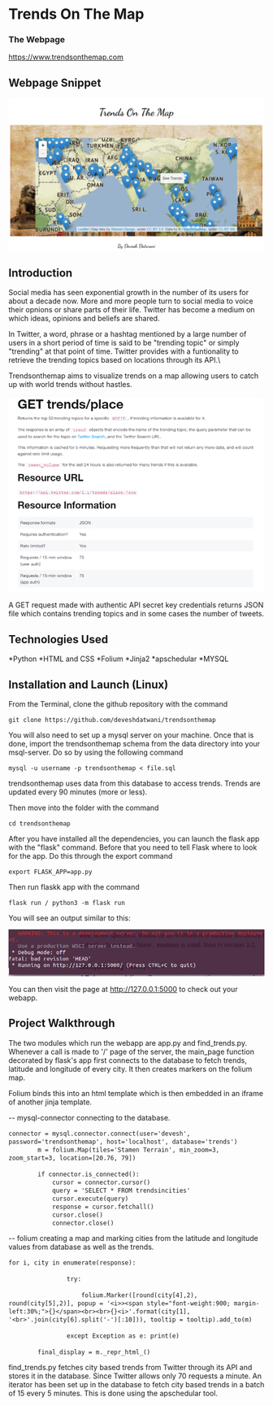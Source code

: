 # Trends On The Map

### The Webpage
https://www.trendsonthemap.com

## Webpage Snippet

![](https://github.com/deveshdatwani/trendsonthemap/blob/master/trends.PNG) 

## Introduction

Social media has seen exponential growth in the number of its users for about a decade now. More and more people turn to social media to voice their opnions or share parts of their life. Twitter has become a medium on which ideas, opinions and beliefs are shared.

In Twitter, a word, phrase or a hashtag mentioned by a large number of users in a short period of time is said to be "trending topic" or simply "trending" at that point of time. Twitter provides with a funtionality to retrieve the trending topics based on locations through its API.\

Trendsonthemap aims to visualize trends on a map allowing users to catch up with world trends without hastles.

![](https://github.com/deveshdatwani/trendsonthemap/blob/master/twitter-trends.PNG)

A GET request made with authentic API secret key credentials returns JSON file which contains trending topics and in some cases the number of tweets.

## Technologies Used

*Python
*HTML and CSS
*Folium
*Jinja2
*apschedular
*MYSQL

## Installation and Launch (Linux)

From the Terminal, clone the github repository with the command

```
git clone https://github.com/deveshdatwani/trendsonthemap
```

You will also need to set up a mysql server on your machine. Once that is done, import the trendsonthemap schema from the data directory into your msql-server. Do so by using the following command 

```
mysql -u username -p trendsonthemap < file.sql
```

trendsonthemap uses data from this database to access trends. Trends are updated every 90 minutes (more or less).

Then move into the folder with the command

```
cd trendsonthemap
```

After you have installed all the dependencies, you can launch the flask app with the "flask" command. Before that you need to tell Flask where to look for the app. Do this through the export command

```
export FLASK_APP=app.py
```

Then run flaskk app with the command 

```
flask run / python3 -m flask run
```

You will see an output similar to this:

![](https://github.com/deveshdatwani/trendsonthemap/blob/master/snippet3.png.png)

You can then visit the page at http://127.0.0.1:5000 to check out your webapp.

## Project Walkthrough

The two modules which run the webapp are app.py and find_trends.py. Whenever a call is made to '/' page of the server, the main_page function decorated by flask's app first connects to the database to fetch trends, latitude and longitude of every city. It then creates markers on the folium map.


Folium binds this into an html template which is then embedded in an iframe of another jinja template.


-- mysql-connector connecting to the database.

```
connector = mysql.connector.connect(user='devesh', password='trendsonthemap', host='localhost', database='trends')
		m = folium.Map(tiles='Stamen Terrain', min_zoom=3, zoom_start=3, location=[20.76, 79])

		if connector.is_connected():
			cursor = connector.cursor()
			query = 'SELECT * FROM trendsincities'
			cursor.execute(query)
			response = cursor.fetchall()
			cursor.close()
			connector.close()
```

-- folium creating a map and marking cities from the latitude and longitude values from database as well as the trends.

```
for i, city in enumerate(response):

				try:

					folium.Marker([round(city[4],2), round(city[5],2)], popup = '<i>><span style="font-weight:900; margin-left:30%;">{}</span><br><br>{}<i>'.format(city[1], '<br>'.join(city[6].split('-')[:10])), tooltip = tooltip).add_to(m)

				except Exception as e: print(e)

		final_display = m._repr_html_()
```

find_trends.py fetches city based trends from Twitter through its API and stores it in the database. Since Twitter allows only 70 requests a minute. An iterator has been set up in the database to fetch city based trends in a batch of 15 every 5 minutes. This is done using the apschedular tool.
